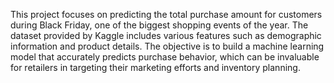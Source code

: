 This project focuses on predicting the total purchase amount for customers during Black Friday, one of the biggest shopping events of the year. The dataset provided by Kaggle includes various features such as demographic information and product details. The objective is to build a machine learning model that accurately predicts purchase behavior, which can be invaluable for retailers in targeting their marketing efforts and inventory planning.

